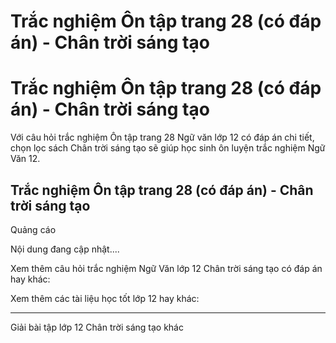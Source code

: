 # Trắc nghiệm Ôn tập trang 28 (có đáp án) - Chân trời sáng tạo

# Trắc nghiệm Ôn tập trang 28 (có đáp án) - Chân trời sáng tạo

Với câu hỏi trắc nghiệm Ôn tập trang 28 Ngữ văn lớp 12 có đáp án chi tiết, chọn lọc sách Chân trời sáng tạo sẽ giúp học sinh ôn luyện trắc nghiệm Ngữ Văn 12.

## Trắc nghiệm Ôn tập trang 28 (có đáp án) - Chân trời sáng tạo

Quảng cáo

Nội dung đang cập nhật....

Xem thêm câu hỏi trắc nghiệm Ngữ Văn lớp 12 Chân trời sáng tạo có đáp án hay khác:

Xem thêm các tài liệu học tốt lớp 12 hay khác:

* * *

Giải bài tập lớp 12 Chân trời sáng tạo khác
